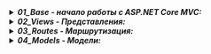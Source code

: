 <details> <summary><b><i>01_Base - начало работы с ASP.NET Core MVC:</i></b></summary>
   <ul>
     <li> Глава 1 - 2. Введение в ASP.NET Core MVC </li>
   </ul>  
</details>

<details> <summary><b><i>02_Views - Представления:</i></b></summary>
   <ul>
     <li> Глава 3. Работа с представлениями </li>
   </ul>  
</details>

<details> <summary><b><i>03_Routes - Маршрутизация:</i></b></summary>
   <ul>
     <li> Глава 4. Маршрутизация </li>
   </ul>  
</details>

<details> <summary><b><i>04_Models - Модели:</i></b></summary>
   <ul>
     <li> Глава 5. Введение в определение и применение моделей </li>
   </ul>  
</details>
